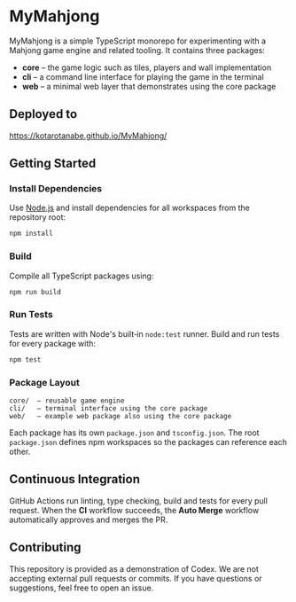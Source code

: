 # MyMahjong

MyMahjong is a simple TypeScript monorepo for experimenting with a Mahjong game engine and related tooling. It contains three packages:

- **core** – the game logic such as tiles, players and wall implementation
- **cli** – a command line interface for playing the game in the terminal
- **web** – a minimal web layer that demonstrates using the core package

## Deployed to

https://kotarotanabe.github.io/MyMahjong/

## Getting Started

### Install Dependencies

Use [Node.js](https://nodejs.org/) and install dependencies for all workspaces from the repository root:

```bash
npm install
```

### Build

Compile all TypeScript packages using:

```bash
npm run build
```

### Run Tests

Tests are written with Node's built‑in `node:test` runner. Build and run tests for every package with:

```bash
npm test
```

### Package Layout

```
core/  – reusable game engine
cli/   – terminal interface using the core package
web/   – example web package also using the core package
```

Each package has its own `package.json` and `tsconfig.json`. The root `package.json` defines npm workspaces so the packages can reference each other.

## Continuous Integration

GitHub Actions run linting, type checking, build and tests for every pull request.
When the **CI** workflow succeeds, the **Auto Merge** workflow automatically
approves and merges the PR.

## Contributing

This repository is provided as a demonstration of Codex. We are not accepting
external pull requests or commits. If you have questions or suggestions, feel
free to open an issue.

